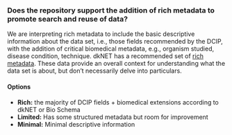 ### Does the repository support the addition of rich metadata to promote search and reuse of data?

We are interpreting rich metadata to include the basic descriptive information about the data set, i.e., those fields recommended by the DCIP, with the addition of critical biomedical metadata, e.g., organism studied, disease condition, technique.  dkNET has a recommended set of [rich metadata](https://docs.google.com/document/d/1E1fA2AJDvvmxlS8g8yvpnt6BIayvZVOR7dMYe-hWIiU/view). These data provide an overall context for understanding what the data set is about, but don’t necessarily delve into particulars.

#### Options

* **Rich:** the majority of DCIP fields + biomedical extensions according to dkNET or Bio Schema
* **Limited:** Has some structured metadata but room for improvement
* **Minimal:** Minimal descriptive information
